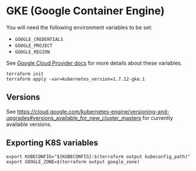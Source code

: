# GKE (Google Container Engine)

You will need the following environment variables to be set:

 - `GOOGLE_CREDENTIALS`
 - `GOOGLE_PROJECT`
 - `GOOGLE_REGION`

See [Google Cloud Provider docs](https://www.terraform.io/docs/providers/google/index.html#configuration-reference) for more details about these variables.

```
terraform init
terraform apply -var=kubernetes_version=1.7.12-gke.1
```

## Versions

See https://cloud.google.com/kubernetes-engine/versioning-and-upgrades#versions_available_for_new_cluster_masters for currently available versions.

## Exporting K8S variables

```
export KUBECONFIG="${KUBECONFIG}:$(terraform output kubeconfig_path)"
export GOOGLE_ZONE=$(terraform output google_zone)
```

